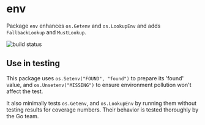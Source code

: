 # env

Package `env` enhances `os.Getenv` and `os.LookupEnv` and adds `FallbackLookup` and `MustLookup`.

![build status](https://api.travis-ci.org/elisarver/env.svg?branch=master)


## Use in testing

This package uses `os.Setenv("FOUND", "found")` to prepare its 'found' value, and `os.Unsetenv("MISSING")` to ensure 
environment pollution won't affect the test.

It also minimally tests `os.Getenv`, and `os.LookupEnv` by running them without testing results for coverage numbers.
Their behavior is tested thoroughly by the Go team.
